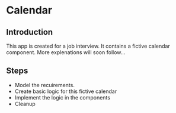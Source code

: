 # Calendar

## Introduction

This app is created for a job interview. It contains a fictive calendar
component. More explenations will soon follow...

## Steps

- Model the recuirements.
- Create basic logic for this fictive calendar
- Implement the logic in the components
- Cleanup
